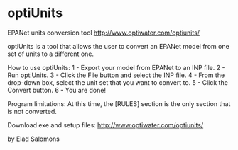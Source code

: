 optiUnits
=========

EPANet units conversion tool
http://www.optiwater.com/optiunits/

optiUnits is a tool that allows the user to convert an EPANet model from one set of units to a different one.

How to use optiUnits:
1 - Export your model from EPANet to an INP file.
2 - Run optiUnits.
3 - Click the File button and select the INP file.
4 - From the drop-down box, select the unit set that you want to convert to.
5 - Click the Convert button.
6 - You are done!

Program limitations:
At this time, the [RULES] section is the only section that is not converted.

Download exe and setup files:
http://www.optiwater.com/optiunits/

by Elad Salomons